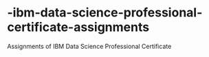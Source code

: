 # -ibm-data-science-professional-certificate-assignments
Assignments of IBM Data Science Professional Certificate
